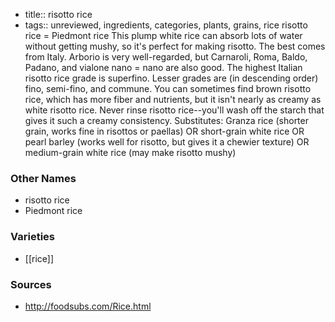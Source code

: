 - title:: risotto rice
- tags:: unreviewed, ingredients, categories, plants, grains, rice
risotto rice = Piedmont rice This plump white rice can absorb lots of water without getting mushy, so it's perfect for making risotto. The best comes from Italy. Arborio is very well-regarded, but Carnaroli, Roma, Baldo, Padano, and vialone nano = nano are also good. The highest Italian risotto rice grade is superfino. Lesser grades are (in descending order) fino, semi-fino, and commune. You can sometimes find brown risotto rice, which has more fiber and nutrients, but it isn't nearly as creamy as white risotto rice. Never rinse risotto rice--you'll wash off the starch that gives it such a creamy consistency. Substitutes: Granza rice (shorter grain, works fine in risottos or paellas) OR short-grain white rice OR pearl barley (works well for risotto, but gives it a chewier texture) OR medium-grain white rice (may make risotto mushy)

### Other Names

* risotto rice
* Piedmont rice

### Varieties

* [[rice]]

### Sources
* http://foodsubs.com/Rice.html
